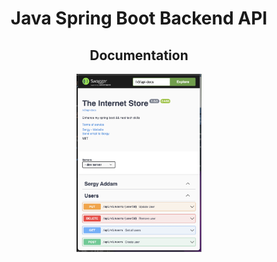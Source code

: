 <h1 align="center">Java Spring Boot Backend API</h1>
<h2 align="center">Documentation</h2>
<p align="center">
  <img src="./README_FILES/swagger.png" width="200" alt="Test" />
</p>

<br/>
